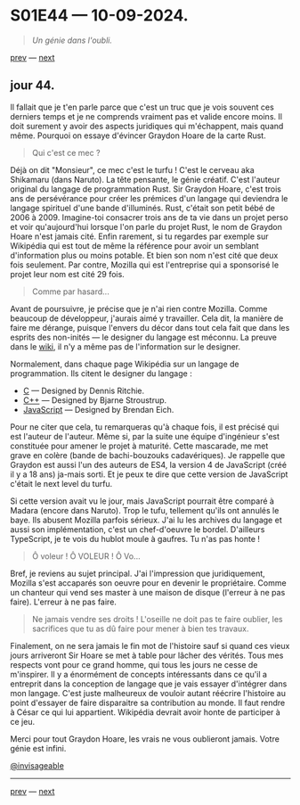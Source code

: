 # S01E44 — 10-09-2024.

> *Un génie dans l'oubli.*

[prev](S01E43-09-09-2024.md) — [next](S01E01-29-07-2024.md)

## jour 44.
 
Il fallait que je t'en parle parce que c'est un truc que je vois souvent ces derniers temps et je ne comprends vraiment pas et valide encore moins. Il doit surement y avoir des aspects juridiques qui m'échappent, mais quand même. Pourquoi on essaye d'évincer Graydon Hoare de la carte Rust.    

> Qui c'est ce mec ?

Déjà on dit "Monsieur", ce mec c'est le turfu ! C'est le cerveau aka Shikamaru (dans Naruto). La tête pensante, le génie créatif. C'est l'auteur original du langage de programmation Rust. Sir Graydon Hoare, c'est trois ans de persévérance pour créer les prémices d'un langage qui deviendra le langage spirituel d'une bande d'illuminés. Rust, c'était son petit bébé de 2006 à 2009. Imagine-toi consacrer trois ans de ta vie dans un projet perso et voir qu'aujourd'hui lorsque l'on parle du projet Rust, le nom de Graydon Hoare n'est jamais cité. Enfin rarement, si tu regardes par exemple sur Wikipédia qui est tout de même la référence pour avoir un semblant d'information plus ou moins potable. Et bien son nom n'est cité que deux fois seulement. Par contre, Mozilla qui est l'entreprise qui a sponsorisé le projet leur nom est cité 29 fois.    

> Comme par hasard...

Avant de poursuivre, je précise que je n'ai rien contre Mozilla. Comme beaucoup de développeur, j'aurais aimé y travailler. Cela dit, la manière de faire me dérange, puisque l'envers du décor dans tout cela fait que dans les esprits des non-inités — le designer du langage est méconnu. La preuve dans le [wiki](https://en.wikipedia.org/wiki/Rust_(programming_language)), il n'y a même pas de l'information sur le designer.    

Normalement, dans chaque page Wikipédia sur un langage de programmation. Ils citent le designer du langage :    

- [C](https://en.wikipedia.org/wiki/C_(programming_language)) — Designed by Dennis Ritchie.
- [C++](https://en.wikipedia.org/wiki/C%2B%2B) — Designed by Bjarne Stroustrup.
- [JavaScript](https://en.wikipedia.org/wiki/JavaScript) — Designed by Brendan Eich.

Pour ne citer que cela, tu remarqueras qu'à chaque fois, il est précisé qui est l'auteur de l'auteur. Même si, par la suite une équipe d'ingénieur s'est constituée pour amener le projet à maturité. Cette mascarade, me met grave en colère (bande de bachi-bouzouks cadavériques). Je rappelle que Graydon est aussi l'un des auteurs de ES4, la version 4 de JavaScript (créé il y a 18 ans) ja-mais sorti. Et je peux te dire que cette version de JavaScript c'était le next level du turfu.    

Si cette version avait vu le jour, mais JavaScript pourrait être comparé à Madara (encore dans Naruto). Trop le tufu, tellement qu'ils ont annulés le baye. Ils abusent Mozilla parfois sérieux. J'ai lu les archives du langage et aussi son implémentation, c'est un chef-d'oeuvre le bordel. D'ailleurs TypeScript, je te vois du hublot moule à gaufres. Tu n'as pas honte !    

> Ô voleur ! Ô VOLEUR ! Ô Vo...   

Bref, je reviens au sujet principal. J'ai l'impression que juridiquement, Mozilla s'est accaparés son oeuvre pour en devenir le propriétaire. Comme un chanteur qui vend ses master à une maison de disque (l'erreur à ne pas faire). L'erreur à ne pas faire.    

> Ne jamais vendre ses droits ! L'oseille ne doit pas te faire oublier, les sacrifices que tu as dû faire pour mener à bien tes travaux.    

Finalement, on ne sera jamais le fin mot de l'histoire sauf si quand ces vieux jours arriveront Sir Hoare se met à table pour lâcher des vérités. Tous mes respects vont pour ce grand homme, qui tous les jours ne cesse de m'inspirer. Il y a énormément de concepts intéressants dans ce qu'il a entreprit dans la conception de langage que je vais essayer d'intégrer dans mon langage. C'est juste malheureux de vouloir autant réécrire l'histoire au point d'essayer de faire disparaitre sa contribution au monde. Il faut rendre à César ce qui lui appartient. Wikipédia devrait avoir honte de participer à ce jeu.   

Merci pour tout Graydon Hoare, les vrais ne vous oublieront jamais. Votre génie est infini.   

[@invisageable](https://twitter.com/invisageable)   

---

[prev](S01E43-09-09-2024.md) — [next](S01E01-29-07-2024.md)   
